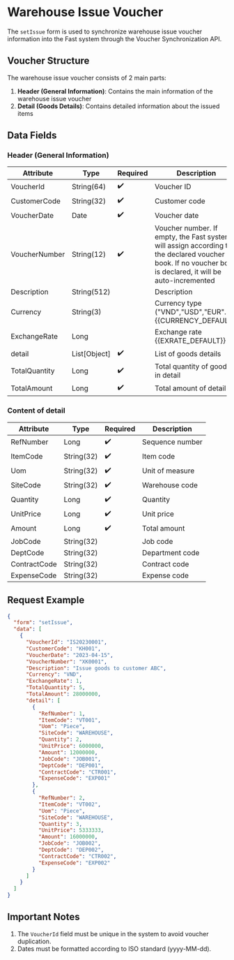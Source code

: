 # Warehouse Issue Voucher

The `setIssue` form is used to synchronize warehouse issue voucher information into the Fast system through the Voucher Synchronization API.

## Voucher Structure

The warehouse issue voucher consists of 2 main parts:

1. **Header (General Information)**: Contains the main information of the warehouse issue voucher
2. **Detail (Goods Details)**: Contains detailed information about the issued items

## Data Fields

### Header (General Information)

| Attribute    | Type        | Required | Description          |
|--------------|-------------|----------|----------------------|
| VoucherId    | String(64)  | ✔️       | Voucher ID           |
| CustomerCode | String(32)  | ✔️       | Customer code        |
| VoucherDate  | Date        | ✔️       | Voucher date         |
| VoucherNumber| String(12)  | ✔️       | Voucher number. If empty, the Fast system will assign according to the declared voucher book. If no voucher book is declared, it will be auto-incremented |
| Description  | String(512) |          | Description          |
| Currency     | String(3)   |          | Currency type ("VND","USD","EUR"...).<br/>{{CURRENCY_DEFAULT}}<br/>|
| ExchangeRate | Long        |          | Exchange rate <br/>{{EXRATE_DEFAULT}}<br/>|
| <span class="highlight-key">detail</span>       | List[Object]| ✔️       | List of goods details |
| TotalQuantity| Long        | ✔️       | Total quantity of goods in <span class="highlight-key">detail</span>|
| TotalAmount  | Long        | ✔️       | Total amount of <span class="highlight-key">detail</span>|

### Content of <span class="highlight-key">detail</span>

| Attribute    | Type        | Required | Description          |
|--------------|-------------|----------|----------------------|
| RefNumber    | Long        | ✔️       | Sequence number      |
| ItemCode     | String(32)  | ✔️       | Item code            |
| Uom          | String(32)  | ✔️       | Unit of measure      |
| SiteCode     | String(32)  | ✔️       | Warehouse code       |
| Quantity     | Long        | ✔️       | Quantity             |
| UnitPrice    | Long        | ✔️       | Unit price           |
| Amount       | Long        | ✔️       | Total amount         |
| JobCode      | String(32)  |          | Job code             |
| DeptCode     | String(32)  |          | Department code      |
| ContractCode | String(32)  |          | Contract code        |
| ExpenseCode  | String(32)  |          | Expense code         |

## Request Example

```json
{
  "form": "setIssue",
  "data": [
    {
      "VoucherId": "IS20230001",
      "CustomerCode": "KH001",
      "VoucherDate": "2023-04-15",
      "VoucherNumber": "XK0001",
      "Description": "Issue goods to customer ABC",
      "Currency": "VND",
      "ExchangeRate": 1,
      "TotalQuantity": 5,
      "TotalAmount": 28000000,
      "detail": [
        {
          "RefNumber": 1,
          "ItemCode": "VT001",
          "Uom": "Piece",
          "SiteCode": "WAREHOUSE",
          "Quantity": 2,
          "UnitPrice": 6000000,
          "Amount": 12000000,
          "JobCode": "JOB001",
          "DeptCode": "DEP001",
          "ContractCode": "CTR001",
          "ExpenseCode": "EXP001"
        },
        {
          "RefNumber": 2,
          "ItemCode": "VT002",
          "Uom": "Piece",
          "SiteCode": "WAREHOUSE",
          "Quantity": 3,
          "UnitPrice": 5333333,
          "Amount": 16000000,
          "JobCode": "JOB002",
          "DeptCode": "DEP002",
          "ContractCode": "CTR002",
          "ExpenseCode": "EXP002"
        }
      ]
    }
  ]
}
```

## Important Notes

1. The `VoucherId` field must be unique in the system to avoid voucher duplication.
2. Dates must be formatted according to ISO standard (yyyy-MM-dd).